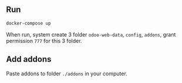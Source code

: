 ## Run

```bash
docker-compose up
```

When run, system create 3 folder `odoo-web-data`, `config`, `addons`, grant permission `777` for this 3 folder.

## Add addons

Paste addons to folder `./addons` in your computer.